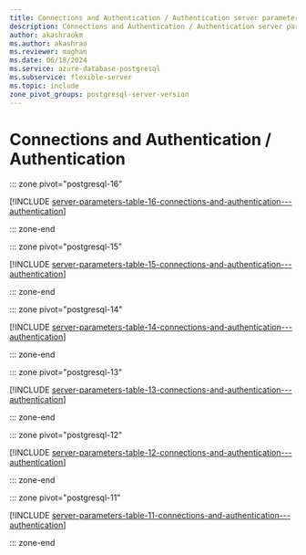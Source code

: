 ```yaml
---
title: Connections and Authentication / Authentication server parameters
description: Connections and Authentication / Authentication server parameters for Azure Database for PostgreSQL - Flexible Server.
author: akashraokm
ms.author: akashrao
ms.reviewer: maghan
ms.date: 06/18/2024
ms.service: azure-database-postgresql
ms.subservice: flexible-server
ms.topic: include
zone_pivot_groups: postgresql-server-version
---
```

# Connections and Authentication / Authentication


::: zone pivot="postgresql-16"

[!INCLUDE [server-parameters-table-16-connections-and-authentication---authentication](./includes/server-parameters-table-16-connections-and-authentication---authentication.md)]

::: zone-end


::: zone pivot="postgresql-15"

[!INCLUDE [server-parameters-table-15-connections-and-authentication---authentication](./includes/server-parameters-table-15-connections-and-authentication---authentication.md)]

::: zone-end


::: zone pivot="postgresql-14"

[!INCLUDE [server-parameters-table-14-connections-and-authentication---authentication](./includes/server-parameters-table-14-connections-and-authentication---authentication.md)]

::: zone-end


::: zone pivot="postgresql-13"

[!INCLUDE [server-parameters-table-13-connections-and-authentication---authentication](./includes/server-parameters-table-13-connections-and-authentication---authentication.md)]

::: zone-end


::: zone pivot="postgresql-12"

[!INCLUDE [server-parameters-table-12-connections-and-authentication---authentication](./includes/server-parameters-table-12-connections-and-authentication---authentication.md)]

::: zone-end


::: zone pivot="postgresql-11"

[!INCLUDE [server-parameters-table-11-connections-and-authentication---authentication](./includes/server-parameters-table-11-connections-and-authentication---authentication.md)]

::: zone-end


